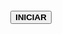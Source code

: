 <!DOCTYPE html>
<meta content='text/html; charset=UTF-8' http-equiv='Content-Type'/>

<html>
<head>
<title>MEGASENA</title>
<style>

div {
    width: 50%;
    margin: auto;
    border: 7.5px ridge yellow;
}
.msg {
    width: 90%;
    margin: auto;
    border: 0px ridge yellow;
}
.num {
    width: 90%;
    margin: auto;
    border: 0px ridge yellow;
}
.mod {
   background-color:black;
   color:yellow;
   text-align:center;
   float: left;
   margin: 7.5px;
   padding: 7.5px;
   width: 25px;
   border: 2.5px ridge yellow;
}

.button {
    background-color: white;
    border: double;
    color: black;
    padding: 2px 6px;
    text-align: center;
    text-decoration: none;
    display: inline-block;
    font-size: 16px;
    margin: 4px 2px;
    -webkit-transition-duration: 0.4s; 
    transition-duration: 0.5s;
    cursor: pointer;
}

.button1 {
   border-radius: 25px;
}

.button:hover {
    background-color: #555555;
    color: white;
}
.button:active {
  background-color: #555555;
  box-shadow: 0 5px #666;
  transform: translateY(4px);
}
a:link {
    color: yellow;
    background-color: transparent;
    text-decoration: none;
}
a:visited {
    color: yellow;
    background-color: transparent;
    text-decoration: none;
}
a:active {
    color: yellow;
    background-color: transparent;
    text-decoration: underline;
} 
</style>
</head>
<body onload="GeraDez()">

<script>

var NUM = [], stt, NEA, NN, str, STATUS, X = 6;

function INICIO() {
   if (NEA) {
   document.getElementById("XX00").innerHTML = "AGUARDE . . .";
   setTimeout(RELOAD, 1500);   
}
   else {
   MEGA();}
}
function GeraDez() {
   var W;
    var txt = " ";
    var NMR = [6,7,8,9,10,11,12,13,14,15];
    for (W = 0; W < NMR.length; W++) {
   if (NMR[W] < 10) { NMR[W] = "0" + NMR[W]; }
    txt += "<div class='mod'>"+"<a href=javascript:pegadez("+NMR[W]+")>" + NMR[W] + "</a>" + "</div>";
    }
    document.getElementById("00").innerHTML = txt;
   document.getElementById("XX00").innerHTML = " QUANTAS DEZENAS? ";
}

function pegadez(dez) {
   X = dez;
}

A
function MEGA() {
   NN = (Math.floor(Math.random() * 60)+1);
if (NN < 10) {
   NN = "0" + NN;
}
   
   str = document.getElementById("H00").innerHTML = NUM.toString();
  
   document.getElementById("H00").innerHTML = "";     

   
    var pos = str.search(NN);
if (pos == -1) {
   
    NUM.push(NN)
   
    document.getElementById("H01").innerHTML += "<hr>"+NN;
   
    NEA = NUM.length;
}
if (NEA < X) {
   STATUS = "ON";
    var LOOPING = setTimeout(MEGA, 750);
}
else {
   STATUS = "OFF";
   var FIM = setTimeout(LHORIZ, 1000);
}
   document.getElementById("00").innerHTML = " GERANDO PALPITES ";
   document.getElementById("XX00").innerHTML = " " + NEA + "ª " + "DEZENA";
}


function RELOAD() {
   window.location.reload(true);
}

function LHORIZ() {
   document.getElementById("H01").innerHTML += "<hr>";
   document.getElementById("XX00").innerHTML = "* BOA SORTE! *";
   document.getElementById("XX01").innerHTML = "Victor Blenndon"
   document.getElementById("00").innerHTML = "";
}
</script>

<br>
<div align="center">
<h2 ID="XX00" style="color:black;"></h2>


<div class='num'>
<h3 id="00" align="center"></h3>
</div>

<div class='msg'>
<h2 ID="XX01" style="color:blue;"></h2>
</div>
<button class="button button1" onclick="INICIO()"><b>INICIAR</b></button>
</div>

<p id="H00"></p>
<h1 id="H01" align="center"></h1>
<h3 id="01" align="left" style="color:black;"></h3>
</body>
</html>
